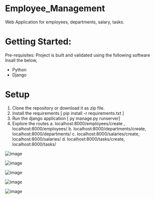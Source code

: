 # Employee_Management

Web Application for employees, departments, salary, tasks.

# Getting Started:
Pre-requisites: Project is built and validated using the following software
Insall the below,
- Python  
- Django 

# Setup
1. Clone the repository or download it as zip file.
2. Install the requirements [ pip install -r requirements.txt ]
3. Run the django application [ py manage.py runserver]
4. Explore the routes 
a. localhost:8000/employees/create ,   localhost:8000/employees/
b. localhost:8000/departments/create,  localhost:8000/departments/
c. localhost:8000/salaries/create,  localhost:8000/salaries/
d. localhost:8000/tasks/create, localhost:8000/tasks/

![image](https://github.com/pachasaheb55/employee_management/assets/80810225/4fc02840-e27a-4b9e-96c5-dbfa15ef3006)

![image](https://github.com/pachasaheb55/employee_management/assets/80810225/672979d5-db7e-4182-8c65-b0ee8921bb80)

![image](https://github.com/pachasaheb55/employee_management/assets/80810225/6b4b37b2-6dd3-49ae-82b5-ab1c27ac2235)

![image](https://github.com/pachasaheb55/employee_management/assets/80810225/f1bac4e7-e710-4709-ae9f-ae1154232bce)

![image](https://github.com/pachasaheb55/employee_management/assets/80810225/690fafdd-d0f6-4b03-8790-d2b311b9cc7b)







